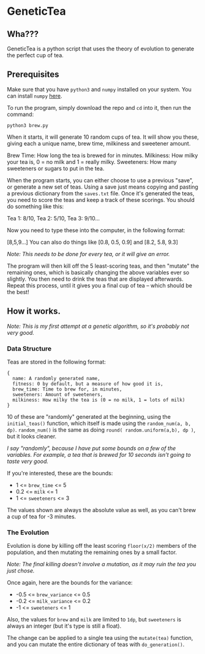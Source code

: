 # GeneticTea

## Wha???

GeneticTea is a python script that uses the theory of evolution to generate the perfect cup of tea.

## Prerequisites

Make sure that you have `python3` and `numpy` installed on your system. You can install `numpy` [here](http://www.numpy.org/).

To run the program, simply download the repo and `cd` into it, then run the command:

    python3 brew.py

When it starts, it will generate 10 random cups of tea. It will show you these, giving each a unique
name, brew time, milkiness and sweetener amount.

Brew Time: How long the tea is brewed for in minutes.
Milkiness: How milky your tea is, 0 = no milk and 1 = really milky.
Sweeteners: How many sweeteners or sugars to put in the tea.

When the program starts, you can either choose to use a previous "save", or generate a new set of
teas. Using a save just means copying and pasting a previous dictionary from the `saves.txt` file.
Once it's generated the teas, you need to score the teas and keep a track of these scorings.
You should do something like this:

Tea 1: 8/10, Tea 2: 5/10, Tea 3: 9/10...

Now you need to type these into the computer, in the following format:

[8,5,9...]
You can also do things like [0.8, 0.5, 0.9] and [8.2, 5.8, 9.3]

*Note: This needs to be done for every tea, or it will give an error.*

The program will then kill off the 5 least-scoring teas, and then "mutate" the remaining ones,
which is basically changing the above variables ever so slightly. You then need to drink the teas that
are displayed afterwards. Repeat this process, until it gives you a final cup of tea – which should be the best!

## How it works.

*Note: This is my first attempt at a genetic algorithm, so it's probably not very good.*

### Data Structure

Teas are stored in the following format:

    {
      name: A randomly generated name,
      fitness: 0 by default, but a measure of how good it is,
      brew_time: Time to brew for, in minutes,
      sweeteners: Amount of sweeteners,
      milkiness: How milky the tea is (0 = no milk, 1 = lots of milk)
    }

10 of these are "randomly" generated at the beginning, using the `initial_teas()` function, which itself is made using the `random_num(a, b, dp)`. `random_num()` is the same as doing `round( random.uniform(a,b), dp )`, but it looks cleaner.

*I say "randomly", because I have put some bounds on a few of the variables. For example, a tea that is brewed for 10 seconds isn't going to taste very good.*

If you're interested, these are the bounds:

- 1 <= `brew_time` <= 5
- 0.2 <= `milk` <= 1
- 1 <= `sweeteners` <= 3

The values shown are always the absolute value as well, as you can't brew a cup of tea for -3 minutes.

### The Evolution

Evolution is done by killing off the least scoring `floor(x/2)` members of the population, and then mutating the remaining ones by a small factor.

*Note: The final killing doesn't involve a mutation, as it may ruin the tea you just chose.*

Once again, here are the bounds for the variance:

- -0.5 <= `brew_variance` <= 0.5
- -0.2 <= `milk_variance` <= 0.2
- -1 <= `sweeteners` <= 1

Also, the values for `brew` and `milk` are limited to `1dp`, but `sweeteners` is always an integer (but it's type is still a float).

The change can be applied to a single tea using the `mutate(tea)` function, and you can mutate the entire dictionary of teas with `do_generation()`.
